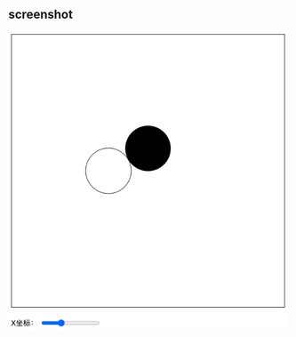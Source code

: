 ## screenshot

![image](https://github.com/liwenone/front-end-demo/blob/master/20180630-circle-offset-alone-line/screenshot.png)